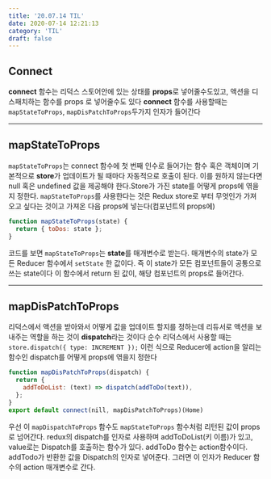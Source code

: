 ```yaml
---
title: '20.07.14 TIL'
date: 2020-07-14 12:21:13
category: 'TIL'
draft: false
---
```


## Connect
**connect** 함수는 리덕스 스토어안에 있는 상태를 **props**로 넣어줄수도있고, 액션을 디스패치하는 함수를 props 로 넣어줄수도 있다 **connect** 함수를 사용할때는 `mapStateToProps`, `mapDisPatchToProps`두가지 인자가 들어간다

***

## mapStateToProps
`mapStateToProps`는 connect 함수에 첫 번째 인수로 들어가는 함수 혹은 객체이며 기본적으로 **store**가 업데이트가 될 때마다 자동적으로 호출이 된다. 이를 원하지 않는다면 null 혹은 undefined 값을 제공해야 한다.Store가 가진 state를 어떻게 props에 엮을지 정한다. `mapStateToProps`를 사용한다는 것은 Redux store로 부터 무엇인가 가져오고 싶다는 것이고 가져온 다음 props에 넣는다(컴포넌트의 props에)

```javascript
function mapStateToProps(state) {
  return { toDos: state };
}
```
코드를 보면 `mapStateToProps`는 **state**를 매개변수로 받는다. 매개변수의 state가 모든 Reducer 함수에서 `setState` 한 값이다. 즉 이 state가 모든 컴포넌트들이 공통으로 쓰는 state이다 이 함수에서 return 된 값이, 해당 컴포넌트의 props로 들어간다.

***

## mapDisPatchToProps
리덕스에서 액션을 받아와서 어떻게 값을 업데이트 할지를 정하는데 리듀서로 액션을 보내주는 역할을 하는 것이 **dispatch**라는 것이다 순수 리덕스에서 사용할 때는 `store.dispatch({ type: INCREMENT });` 이런 식으로 Reducer에 action을 알리는 함수인 dispatch를 어떻게 props에 엮을지 정한다

```javascript
function mapDisPatchToProps(dispatch) {
  return {
    addToDoList: (text) => dispatch(addToDo(text)),
  };
}
export default connect(nill, mapDisPatchToProps)(Home)
```

우선 이 `mapDispatchToProps` 함수도 `mapStateToProps` 함수처럼 리턴된 값이 props로 넘어간다. redux의 dispatch를 인자로 사용하며 addToDoList(키 이름)가 있고, value로는 Dispatch를 호출하는 함수가 있다. addToDo 함수는 action함수이다. addTodo가 반환한 값을 Dispatch의 인자로 넣어준다. 그러면 이 인자가 Reducer 함수의 action 매개변수로 간다.